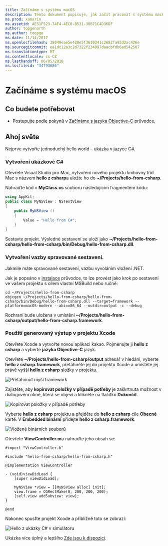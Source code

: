 ```yaml
---
title: Začínáme s systému macOS
description: Tento dokument popisuje, jak začít pracovat s systému macOS pomocí vkládání rozhraní .NET. Popisuje požadavky a uvede ukázkovou aplikaci, abychom ukázali, jak vytvořit vazbu spravované sestavení a používání generovaný výstup v projektu Xcode.
ms.prod: xamarin
ms.assetid: AE51F523-74F4-4EC0-B531-30B71C4D36DF
author: topgenorth
ms.author: toopge
ms.date: 11/14/2017
ms.openlocfilehash: 38049eae5e420e5f3610341c2682fa92d2ac426e
ms.sourcegitcommit: ea1dc12a3c2d7322f234997daacbfdb6ad542507
ms.translationtype: MT
ms.contentlocale: cs-CZ
ms.lasthandoff: 06/05/2018
ms.locfileid: "34793686"
---
```

# <a name="getting-started-with-macos"></a>Začínáme s systému macOS

## <a name="what-you-will-need"></a>Co budete potřebovat

* Postupujte podle pokynů v [Začínáme s jazyka Objective-C](~/tools/dotnet-embedding/get-started/objective-c/index.md) průvodce.

## <a name="hello-world"></a>Ahoj světe

Nejprve vytvořte jednoduchý hello world – ukázka v jazyce C#.

### <a name="create-c-sample"></a>Vytvoření ukázkové C#

Otevřete Visual Studio pro Mac, vytvoření nového projektu knihovny tříd Mac s názvem **hello z csharp**a uložte ho do **~/Projects/hello-from-csharp**.

Nahraďte kód v **MyClass.cs** souboru následujícím fragmentem kódu:

```csharp
using AppKit;
public class MyNSView : NSTextView
{
    public MyNSView ()
    {
        Value = "Hello from C#";
    }
}
```

Sestavte projekt. Výsledné sestavení se uloží jako **~/Projects/hello-from-csharp/hello-from-csharp/bin/Debug/hello-from-csharp.dll**.

### <a name="bind-the-managed-assembly"></a>Vytvoření vazby spravované sestavení.

Jakmile máte spravované sestavení, vazbu vyvoláním vložení .NET.

Jak je popsáno v [instalace](~/tools/dotnet-embedding/get-started/install/install.md) průvodce, to lze provést jako krok po sestavení ve vašem projektu s cílem vlastní MSBuild nebo ručně:

```shell
cd ~/Projects/hello-from-csharp
objcgen ~/Projects/hello-from-csharp/hello-from-csharp/bin/Debug/hello-from-csharp.dll --target=framework --platform=macOS-modern --abi=x86_64 --outdir=output -c --debug
```

Rozhraní bude uložena v umístění **~/Projects/hello-from-csharp/output/hello-from-csharp.framework**.

### <a name="use-the-generated-output-in-an-xcode-project"></a>Použití generovaný výstup v projektu Xcode

Otevřete Xcode a vytvořte novou aplikaci kakao. Pojmenujte ji **hello z csharp** a vyberte **jazyka Objective-C** jazyk.

Otevřete **~/Projects/hello-from-csharp/output** adresář v hledání, vyberte **hello z csharp.framework**, přetáhněte jej do projektu Xcode a umístěte jej právě vyšší **hello z csharp**  složky v projektu.

![Přetáhnout myší framework](macos-images/hello-from-csharp-mac-drag-drop-framework.png)

Zajistěte, aby **kopírovat položky v případě potřeby** je zaškrtnuta možnost v dialogovém okně, která se objeví a klikněte na tlačítko **Dokončit**.

![Kopírovat položky v případě potřeby](macos-images/hello-from-csharp-mac-copy-items-if-needed.png)

Vyberte **hello z csharp** projektu a přejděte do **hello z csharp** cíle **Obecné** kartě. V **Embedded binární** přidejte **hello z csharp.framework**.

![Vložené binárních souborů](macos-images/hello-from-csharp-mac-embedded-binaries.png)

Otevřete **ViewController.m**a nahraďte jeho obsah se:

```objc
#import "ViewController.h"

#include "hello-from-csharp/hello-from-csharp.h"

@implementation ViewController

- (void)viewDidLoad {
    [super viewDidLoad];
    
    MyNSView *view = [[MyNSView alloc] init];
    view.frame = CGRectMake(0, 200, 200, 200);
    [self.view addSubview: view];
}

@end
```

Nakonec spusťte projekt Xcode a přibližně toto se zobrazí:

![Hello z ukázky C# v simulátoru](macos-images/hello-from-csharp-mac.png)

Ukázka více úplný a lepšího [Zde jsou k dispozici](https://github.com/mono/Embeddinator-4000/tree/objc/samples/mac/weather).

